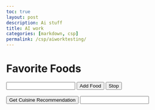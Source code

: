```yaml
---
toc: true
layout: post
description: Ai stuff
title: AI work
categories: [markdown, csp]
permalink: /csp/aiworktesting/
---
```



<!DOCTYPE html>
<html>

<head>
  <style>
    #ship-animation {
      font-family: monospace;
      font-size: 20px;
    }
  </style>
</head>
<body>
<h1>Favorite Foods</h1>
    <ul id="food-list"></ul>
    <input type="text" id="food-input">
    <button onclick="addFood()" id="add-button">Add Food</button>
    <button onclick="stopAdding()" id="stop-button">Stop</button>
    <br><br>
    <button onclick="callAPI(); ship()">Get Cuisine Recommendation</button>
    <input type="text" id="foods">
  <pre id="ship-animation"></pre>

  <script>
    function shipPrint(position) {
      const animationElement = document.getElementById('ship-animation');
      const spaces = ' '.repeat(position);

      const frame = `${spaces} .   \n${spaces}  .   \n${spaces}    .\n\\~~~~~/\n \\   /\n  \\ /\n   V\n   |\n   |\n------`;

      animationElement.textContent = frame;
    }

    async function ship() {
      const start = 0;
      const distance = 60;
      const step = 2;
	
      for (let position = start; position < distance; position += step) {
        shipPrint(0);
        await sleep(1000);
        shipPrint(2);
        await sleep(1000);
      }
    }

    function sleep(ms) {
      return new Promise(resolve => setTimeout(resolve, ms));
    }
    function callAPI() {
            var api_key = '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';
            var endpoint = 'https://api.openai.com/v1/completions';
            var headers = {
                'Authorization': 'Bearer ' + api_key,
                'Content-Type': 'application/json'
            };
            var text = document.getElementById('foods').value;
            var data = {
                'model': 'text-davinci-003',
                'prompt': "Give me a specific cuisine that I would like based on the foods that I like. Here are the foods: " + text,
                'max_tokens': 100
            };
            fetch(endpoint, {
                method: 'POST',
                headers: headers,
                body: JSON.stringify(data)
            })
            .then(response => response.json())
            .then(result => {
                var completed_text = result.choices[0].text;
                console.log(completed_text);
            });
        }
        function addFood() {
            var foodInput = document.getElementById('food-input');
            var food = foodInput.value.trim();
            if (food !== '') {
                var foodList = document.getElementById('food-list');
                var foodItem = document.createElement('li');
                foodItem.textContent = food;
                foodList.appendChild(foodItem);
                foodInput.value = '';
            }
        }
        function stopAdding() {
            callAPI();
            document.getElementById('food-input').disabled = true;
            document.getElementById('add-button').disabled = true;
            document.getElementById('stop-button').disabled = true;
        }

    
  </script>
</body>
</html>
